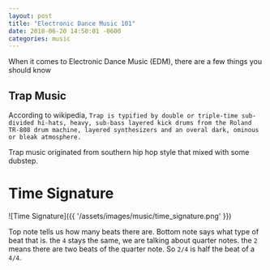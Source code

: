 ```yaml
---
layout: post
title: "Electronic Dance Music 101"
date: 2018-06-20 14:50:01 -0600
categories: music
---
```


When it comes to Electronic Dance Music (EDM), there are a few things you should know

## Trap Music
According to wikipedia, `Trap is typified by double or triple-time sub-divided hi-hats, heavy, sub-bass layered kick drums from the Roland TR-808 drum machine, layered synthesizers and an overal dark, ominous or bleak atmosphere.`

Trap music originated from southern hip hop style that mixed with some dubstep. 
# Time Signature

![Time Signature]({{ '/assets/images/music/time_signature.png' }})

Top note tells us how many beats there are. Bottom note says what type of beat that is. the `4` stays the same, we are talking about quarter notes. the `2` means there are two beats of the quarter note. So `2/4` is half the beat of a	`4/4`.
